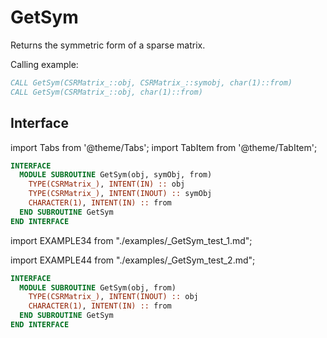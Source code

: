 # GetSym

Returns the symmetric form of a sparse matrix.

Calling example:

```fortran
CALL GetSym(CSRMatrix_::obj, CSRMatrix_::symobj, char(1)::from)
CALL GetSym(CSRMatrix_::obj, char(1)::from)
```

## Interface

import Tabs from '@theme/Tabs';
import TabItem from '@theme/TabItem';

<Tabs>
<TabItem value="1" label="܀ GetSym(obj, symobj, from)" default>

```fortran
INTERFACE
  MODULE SUBROUTINE GetSym(obj, symObj, from)
    TYPE(CSRMatrix_), INTENT(IN) :: obj
    TYPE(CSRMatrix_), INTENT(INOUT) :: symObj
    CHARACTER(1), INTENT(IN) :: from
  END SUBROUTINE GetSym
END INTERFACE
```

</TabItem>

<TabItem value="2" label="️܀ See example 1">

import EXAMPLE34 from "./examples/_GetSym_test_1.md";

<EXAMPLE34 />

</TabItem>

<TabItem value="3" label="️܀ See example 2">

import EXAMPLE44 from "./examples/_GetSym_test_2.md";

<EXAMPLE44 />

</TabItem>

<TabItem value="close" label="↢">

</TabItem>
</Tabs>

<Tabs>
<TabItem value="2" label="܀ GetSym(obj, from)" default>

```fortran
INTERFACE
  MODULE SUBROUTINE GetSym(obj, from)
    TYPE(CSRMatrix_), INTENT(INOUT) :: obj
    CHARACTER(1), INTENT(IN) :: from
  END SUBROUTINE GetSym
END INTERFACE
```

</TabItem>

<TabItem value="example" label="️܀ See example 1">

</TabItem>

<TabItem value="close" label="↢">

</TabItem>
</Tabs>
